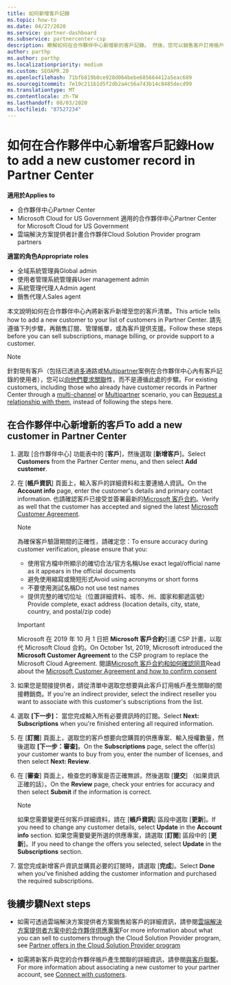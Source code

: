 ```yaml
---
title: 如何新增客戶記錄
ms.topic: how-to
ms.date: 04/27/2020
ms.service: partner-dashboard
ms.subservice: partnercenter-csp
description: 瞭解如何在合作夥伴中心新增新的客戶記錄。 然後，您可以銷售客戶訂用帳戶、管理帳單，或提供客戶支援。
author: parthp
ms.author: parthp
ms.localizationpriority: medium
ms.custom: SEOAPR.20
ms.openlocfilehash: 71bfb819b0ce928d064bebe685664412a5eac689
ms.sourcegitcommit: 7e19c211b1d5f2db2a4c56a743b14c8485decd99
ms.translationtype: MT
ms.contentlocale: zh-TW
ms.lasthandoff: 08/03/2020
ms.locfileid: "87527234"
---
```

# <a name="how-to-add-a-new-customer-record-in-partner-center"></a><span data-ttu-id="9ff3e-104">如何在合作夥伴中心新增客戶記錄</span><span class="sxs-lookup"><span data-stu-id="9ff3e-104">How to add a new customer record in Partner Center</span></span>

<span data-ttu-id="9ff3e-105">**適用於**</span><span class="sxs-lookup"><span data-stu-id="9ff3e-105">**Applies to**</span></span>

- <span data-ttu-id="9ff3e-106">合作夥伴中心</span><span class="sxs-lookup"><span data-stu-id="9ff3e-106">Partner Center</span></span>
- <span data-ttu-id="9ff3e-107">Microsoft Cloud for US Government 適用的合作夥伴中心</span><span class="sxs-lookup"><span data-stu-id="9ff3e-107">Partner Center for Microsoft Cloud for US Government</span></span>
- <span data-ttu-id="9ff3e-108">雲端解決方案提供者計畫合作夥伴</span><span class="sxs-lookup"><span data-stu-id="9ff3e-108">Cloud Solution Provider program partners</span></span>

<span data-ttu-id="9ff3e-109">**適當的角色**</span><span class="sxs-lookup"><span data-stu-id="9ff3e-109">**Appropriate roles**</span></span>

- <span data-ttu-id="9ff3e-110">全域系統管理員</span><span class="sxs-lookup"><span data-stu-id="9ff3e-110">Global admin</span></span>
- <span data-ttu-id="9ff3e-111">使用者管理系統管理員</span><span class="sxs-lookup"><span data-stu-id="9ff3e-111">User management admin</span></span>
- <span data-ttu-id="9ff3e-112">系統管理代理人</span><span class="sxs-lookup"><span data-stu-id="9ff3e-112">Admin agent</span></span>
- <span data-ttu-id="9ff3e-113">銷售代理人</span><span class="sxs-lookup"><span data-stu-id="9ff3e-113">Sales agent</span></span>

<span data-ttu-id="9ff3e-114">本文說明如何在合作夥伴中心內將新客戶新增至您的客戶清單。</span><span class="sxs-lookup"><span data-stu-id="9ff3e-114">This article tells how to add a new customer to your list of customers in Partner Center.</span></span> <span data-ttu-id="9ff3e-115">請先遵循下列步驟，再銷售訂閱、管理帳單，或為客戶提供支援。</span><span class="sxs-lookup"><span data-stu-id="9ff3e-115">Follow these steps before you can sell subscriptions, manage billing, or provide support to a customer.</span></span>

>[!NOTE]
><span data-ttu-id="9ff3e-116">針對現有客戶（包括已透過[多](multichannel.md)通路或[Multipartner](multipartner.md)案例在合作夥伴中心內有客戶記錄的使用者），您可以[向他們要求關聯](request-a-relationship-with-a-customer.md)性，而不是遵循此處的步驟。</span><span class="sxs-lookup"><span data-stu-id="9ff3e-116">For existing customers, including those who already have customer records in Partner Center through a [multi-channel](multichannel.md) or [Multipartner](multipartner.md) scenario, you can [Request a relationship with them](request-a-relationship-with-a-customer.md), instead of following the steps here.</span></span>

## <a name="to-add-a-new-customer-in-partner-center"></a><span data-ttu-id="9ff3e-117">在合作夥伴中心新增新的客戶</span><span class="sxs-lookup"><span data-stu-id="9ff3e-117">To add a new customer in Partner Center</span></span>

1. <span data-ttu-id="9ff3e-118">選取 [合作夥伴中心] 功能表中的 [**客戶**]，然後選取 [**新增客戶**]。</span><span class="sxs-lookup"><span data-stu-id="9ff3e-118">Select **Customers** from the Partner Center menu, and then select **Add customer**.</span></span>

2. <span data-ttu-id="9ff3e-119">在 [**帳戶資訊**] 頁面上，輸入客戶的詳細資料和主要連絡人資訊。</span><span class="sxs-lookup"><span data-stu-id="9ff3e-119">On the **Account info** page, enter the customer's details and primary contact information.</span></span> <span data-ttu-id="9ff3e-120">也請確認客戶已接受並簽署最新的[Microsoft 客戶合約](agreements.md)。</span><span class="sxs-lookup"><span data-stu-id="9ff3e-120">Verify as well that the customer has accepted and signed the latest [Microsoft Customer Agreement](agreements.md).</span></span>

   >[!NOTE]
   >
   ><span data-ttu-id="9ff3e-121">為確保客戶驗證期間的正確性，請確定您：</span><span class="sxs-lookup"><span data-stu-id="9ff3e-121">To ensure accuracy during customer verification, please ensure that you:</span></span>
   >
   >- <span data-ttu-id="9ff3e-122">使用官方檔中所顯示的確切合法/官方名稱</span><span class="sxs-lookup"><span data-stu-id="9ff3e-122">Use exact legal/official name as it appears in the official documents</span></span>
   >- <span data-ttu-id="9ff3e-123">避免使用縮寫或簡短形式</span><span class="sxs-lookup"><span data-stu-id="9ff3e-123">Avoid using acronyms or short forms</span></span>
   >- <span data-ttu-id="9ff3e-124">不要使用測試名稱</span><span class="sxs-lookup"><span data-stu-id="9ff3e-124">Do not use test names</span></span>
   >- <span data-ttu-id="9ff3e-125">提供完整的確切位址（位置詳細資料、城市、州、國家和郵遞區號）</span><span class="sxs-lookup"><span data-stu-id="9ff3e-125">Provide complete, exact address (location details, city, state, country, and postal/zip code)</span></span>

   >[!IMPORTANT]
   > <span data-ttu-id="9ff3e-126">Microsoft 在 2019 年 10 月 1 日把 **Microsoft 客戶合約**引進 CSP 計畫，以取代 Microsoft Cloud 合約。</span><span class="sxs-lookup"><span data-stu-id="9ff3e-126">On October 1st, 2019, Microsoft introduced the **Microsoft Customer Agreement** to the CSP program to replace the Microsoft Cloud Agreement.</span></span> <span data-ttu-id="9ff3e-127">閱讀[Microsoft 客戶合約和如何確認同意](confirm-customer-agreement.md)</span><span class="sxs-lookup"><span data-stu-id="9ff3e-127">Read about the [Microsoft Customer Agreement and how to confirm consent](confirm-customer-agreement.md)</span></span>
  
3. <span data-ttu-id="9ff3e-128">如果您是間接提供者，請從清單中選取您想要與此客戶訂用帳戶產生關聯的間接轉銷商。</span><span class="sxs-lookup"><span data-stu-id="9ff3e-128">If you're an indirect provider, select the indirect reseller you want to associate with this customer's subscriptions from the list.</span></span>

4. <span data-ttu-id="9ff3e-129">選取 **[下一步]：** 當您完成輸入所有必要資訊時的訂閱。</span><span class="sxs-lookup"><span data-stu-id="9ff3e-129">Select **Next: Subscriptions** when you're finished entering all required information.</span></span>

5. <span data-ttu-id="9ff3e-130">在 [**訂閱**] 頁面上，選取您的客戶想要向您購買的供應專案、輸入授權數量，然後選取 **[下一步：審查]**。</span><span class="sxs-lookup"><span data-stu-id="9ff3e-130">On the **Subscriptions** page, select the offer(s) your customer wants to buy from you, enter the number of licenses, and then select **Next: Review**.</span></span>

6. <span data-ttu-id="9ff3e-131">在 [**審查**] 頁面上，檢查您的專案是否正確無誤，然後選取 [**提交**] （如果資訊正確的話）。</span><span class="sxs-lookup"><span data-stu-id="9ff3e-131">On the **Review** page, check your entries for accuracy and then select **Submit** if the information is correct.</span></span>

   >[!NOTE]
   ><span data-ttu-id="9ff3e-132">如果您需要變更任何客戶詳細資料，請在 [**帳戶資訊**] 區段中選取 [**更新**]。</span><span class="sxs-lookup"><span data-stu-id="9ff3e-132">If you need to change any customer details, select **Update** in the **Account info** section.</span></span> <span data-ttu-id="9ff3e-133">如果您需要變更所選的供應專案，請選取 [**訂閱**] 區段中的 [**更新**]。</span><span class="sxs-lookup"><span data-stu-id="9ff3e-133">If you need to change the offers you selected, select **Update** in the **Subscriptions** section.</span></span>

7. <span data-ttu-id="9ff3e-134">當您完成新增客戶資訊並購買必要的訂閱時，請選取 [**完成**]。</span><span class="sxs-lookup"><span data-stu-id="9ff3e-134">Select **Done** when you've finished adding the customer information and purchased the required subscriptions.</span></span>

## <a name="next-steps"></a><span data-ttu-id="9ff3e-135">後續步驟</span><span class="sxs-lookup"><span data-stu-id="9ff3e-135">Next steps</span></span>

- <span data-ttu-id="9ff3e-136">如需可透過雲端解決方案提供者方案銷售給客戶的詳細資訊，請參閱[雲端解決方案提供者方案中的合作夥伴供應專案](csp-offers.md)</span><span class="sxs-lookup"><span data-stu-id="9ff3e-136">For more information about what you can sell to customers through the Cloud Solution Provider program, see [Partner offers in the Cloud Solution Provider program](csp-offers.md)</span></span>

- <span data-ttu-id="9ff3e-137">如需將新客戶與您的合作夥伴帳戶產生關聯的詳細資訊，請參閱[與客戶聯繫](customer-accounts.md)。</span><span class="sxs-lookup"><span data-stu-id="9ff3e-137">For more information about associating a new customer to your partner account, see [Connect with customers](customer-accounts.md).</span></span>

